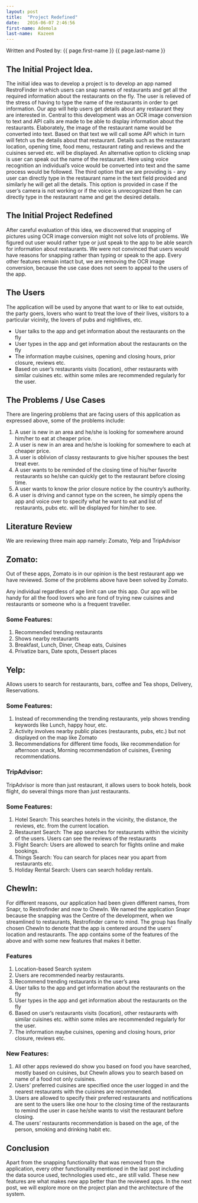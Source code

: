 ```yaml
---
layout: post
title:  "Project Redefined"
date:   2016-06-07 2:46:56
first-name: Ademola
last-name:  Kazeem
---
```

Written and Posted by: {{ page.first-name }} {{ page.last-name }} 

## The Initial Project Idea.
The initial idea was to develop a project is to develop an app named RestroFinder in which users can snap names of restaurants and get all the required information about the restaurants on the fly. The user is relieved of the stress of having to type the name of the restaurants in order to get information. Our app will help users get details about any restaurant they are interested in. 
Central to this development was an OCR image conversion to text and API calls are made to be able to display information about the restaurants.
Elaborately, the image of the restaurant name would be converted into text. Based on that text we will call some API which in turn will fetch us the details about that restaurant. Details such as the restaurant location, opening time, food menu, restaurant rating and reviews and the cuisines served etc. will be displayed. An alternative option to clicking snap is user can speak out the name of the restaurant. Here using voice recognition an individual’s voice would be converted into text and the same process would be followed. The third option that we are providing is - any user can directly type in the restaurant name in the text field provided and similarly he will get all the details. This option is provided in case if the user’s camera is not working or if the voice is unrecognized then he can directly type in the restaurant name and get the desired details.

## The Initial Project Redefined
After careful evaluation of this idea, we discovered that snapping of pictures using OCR image conversion might not solve lots of problems. We figured out user would rather type or just speak to the app to be able search for information about restaurants. We were not convinced that users would have reasons for snapping rather than typing or speak to the app.
Every other features remain intact but, we are removing the OCR image conversion, because the use case does not seem to appeal to the users of the app.

## The Users

The application will be used by anyone that want to or like to eat outside, the party goers, lovers who want to treat the love of their lives, visitors to a particular vicinity, the lovers of pubs and nightlives, etc.


* User talks to the app and get information about the restaurants on the fly
* User types in the app and get information about the restaurants on the fly
* The information maybe cuisines, opening and closing hours, prior closure, reviews etc.
* Based on user’s restaurants visits (location), other restaurants with similar cuisines etc. within some miles are recommended regularly for the user.


## The Problems / Use Cases
There are lingering problems that are facing users of this application as expressed above, some of the problems include:

1.	A user is new in an area and he/she is looking for somewhere around him/her to eat at cheaper price.
2.	A user is new in an area and he/she is looking for somewhere to each at cheaper price.
3.	A user is oblivion of classy restaurants to give his/her spouses the best treat ever.
4.	A user wants to be reminded of the closing time of his/her favorite restaurants so he/she can quickly get to the restaurant before closing time.
5.	A user wants to know the prior closure notice by the country’s authority.
6.	A user is driving and cannot type on the screen, he simply opens the app and voice over to specify what he want to eat and list of restaurants, pubs etc. will be displayed for him/her to see.


## Literature Review

We are reviewing three main app namely: Zomato, Yelp and TripAdvisor


##  Zomato: 

Out of these apps, Zomato is in our opinion is the best restaurant app we have reviewed. Some of the problems above have been solved by Zomato.

Any individual regardless of age limit can use this app. Our app will be handy for all the food lovers who are fond of trying new cuisines and restaurants or someone who is a frequent traveller.

### Some Features:

1.	Recommended trending restaurants
2.	Shows nearby restaurants 
3.	Breakfast, Lunch, Diner, Cheap eats, Cuisines
4.	Privatize bars, Date spots, Dessert places

##  Yelp: 

Allows users to search for restaurants, bars, coffee and Tea shops, Delivery, Reservations.

### Some Features:

1.	Instead of recommending the trending restaurants, yelp shows trending keywords like Lunch, happy hour, etc.
2.	Activity involves nearby public places (restaurants, pubs, etc.) but not displayed on the map like Zomato
3.	Recommendations for different time foods, like recommendation for afternoon snack, Morning recommendation of cuisines, Evening recommendations.

### TripAdvisor: 

TripAdvisor is more than just restaurant, it allows users to book hotels, book flight, do several things more than just restaurants.

### Some Features:

1.	Hotel Search: This searches hotels in the vicinity, the distance, the reviews, etc. from the current location.
2.	Restaurant Search: The app searches for restaurants within the vicinity of the users. Users can see the reviews of the restaurants 
3.	Flight Search: Users are allowed to search for flights online and make bookings.
4.	Things Search: You can search for places near you apart from restaurants etc.
5.	Holiday Rental Search: Users can search holiday rentals.

##  ChewIn:

For different reasons, our application had been given different names, from Snapr, to Restrofinder and now to ChewIn.
We named the application Snapr because the snapping was the Centre of the development, when we streamlined to restaurants, Restrofinder came to mind. The group has finally chosen ChewIn to denote that the app is centered around the users’ location and restaurants. 
The app contains some of the features of the above and with some new features that makes it better.

### Features

1.	Location-based Search system
2.	Users are recommended nearby restaurants. 
3.	Recommend trending restaurants in the user’s area
4.	User talks to the app and get information about the restaurants on the fly
5.	User types in the app and get information about the restaurants on the fly
6.	Based on user’s restaurants visits (location), other restaurants with similar cuisines etc. within some miles are recommended regularly for the user.
7.	The information maybe cuisines, opening and closing hours, prior closure, reviews etc.

### New Features:

1.	All other apps reviewed do show you based on food you have searched, mostly based on cuisines, but ChewIn allows you to search based on name of a food not only cuisines.
2.	Users’ preferred cuisines are specified once the user logged in and the nearest restaurants with the cuisines are recommended.
3.	Users are allowed to specify their preferred restaurants and notifications are sent to the users like one hour to the closing time of the restaurants to remind the user in case he/she wants to visit the restaurant before closing.
4.	The users’ restaurants recommendation is based on the age, of the person, smoking and drinking habit etc. 

## Conclusion

Apart from the snapping functionality that was removed from the application, every other functionality mentioned in the last post including the data source used, technologies used etc., are still valid. These new features are what makes new app better than the reviewed apps.
In the next post, we will explore more on the project plan and the architecture of the system.
